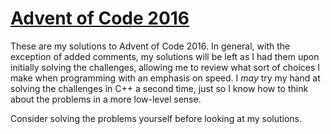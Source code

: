 # [Advent of Code 2016](http://adventofcode.com/2016/about)

These are my solutions to Advent of Code 2016. In general, with the exception of added comments, my solutions will be left as I had them upon initially solving the challenges, allowing me to review what sort of choices I make when programming with an emphasis on speed. I *may* try my hand at solving the challenges in C++ a second time, just so I know how to think about the problems in a more low-level sense.

Consider solving the problems yourself before looking at my solutions.


